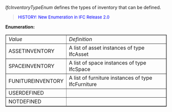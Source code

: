 _IfcInventoryTypeEnum_ defines the types of inventory that can be defined.

> <font size="-1" color="#0000FF">HISTORY: New Enumeration in IFC
		Release 2.0 </font>

**Enumeration:**

<table border="1"> 
		<tr> 
		  <td><i>Value</i></td> 
		  <td><i>Definition</i></td>  
		</tr> 
		<tr> 
		  <td>ASSETINVENTORY</td> 
		  <td>A list of asset instances of type IfcAsset</td> 
		</tr> 
		<tr> 
		  <td>SPACEINVENTORY</td> 
		  <td>A list of space instances of type IfcSpace</td> 
		</tr> 
		<tr> 
		  <td>FUNITUREINVENTORY</td> 
		  <td>A list of furniture instances of type IfcFurniture</td> 
		</tr> 
		<tr> 
		  <td>USERDEFINED</td> 
		  <td></td> 
		</tr> 
		<tr> 
		  <td>NOTDEFINED</td> 
		  <td></td> 
		</tr> 
	 </table>